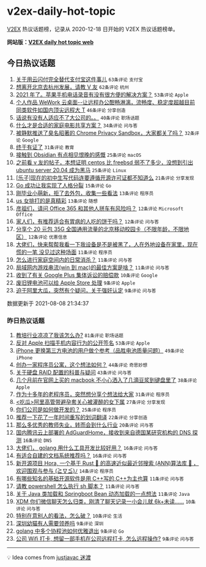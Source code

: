 # v2ex-daily-hot-topic

[V2EX](https://www.v2ex.com/) 热议话题榜，记录从 2020-12-18 日开始的 V2EX 热议话题榜单。

**网站版：[V2EX daily hot topic web](https://boojack.github.io/v2ex-daily-hot-topic-web/)**

## 今日热议话题

<!-- TODAY BEGIN -->

1. [关于用云闪付完全替代支付宝这件事儿](https://www.v2ex.com/t/794382) `63条评论` `支付宝`
1. [想离开北京去杭州发展，请教 V 友](https://www.v2ex.com/t/794384) `62条评论` `杭州`
1. [2021 年了。苹果手机电话录音有没有很方便的解决方案？](https://www.v2ex.com/t/794353) `53条评论` `Apple`
1. [个人作品 WeWork 云桌面--让远程办公酣畅淋漓，流畅度、稳定度超越目前同类软件如国内顶尖远程大 T](https://www.v2ex.com/t/794365) `46条评论` `分享创造`
1. [话说有没有人适应不了大公司的。。](https://www.v2ex.com/t/794392) `40条评论` `职场话题`
1. [什么才是合适的家庭电影共享方案？](https://www.v2ex.com/t/794360) `34条评论` `问与答`
1. [被静默推送了臭名昭著的 Chrome Privacy Sandbox，大家都关了吗？](https://www.v2ex.com/t/794424) `32条评论` `Google`
1. [终于有证了](https://www.v2ex.com/t/794393) `31条评论` `教育`
1. [接触到 Obsidian 有点相见恨晚的感慨](https://www.v2ex.com/t/794428) `25条评论` `macOS`
1. [之前看 v 友的帖子，本想证明 centos 比 freebsd 弱不了多少，没想到引出 ubuntu server 20.04 成为黑马](https://www.v2ex.com/t/794443) `25条评论` `Linux`
1. [[乐子]现在的初中生写代码连要遵循开源许可证都不知道么](https://www.v2ex.com/t/794469) `21条评论` `分享发现`
1. [Go 成功让我实现了人格分裂](https://www.v2ex.com/t/794480) `15条评论` `Go`
1. [刚毕业小萌新，拒了去外包，收集一些看法](https://www.v2ex.com/t/794413) `13条评论` `程序员`
1. [us 女排打的是真精彩](https://www.v2ex.com/t/794417) `13条评论` `随想`
1. [彦祖们，请问 Office 365 和其他人拼车有风险吗？](https://www.v2ex.com/t/794460) `12条评论` `Microsoft Office`
1. [家人们，有推荐适合有胃病的人吃的饼干吗？](https://www.v2ex.com/t/794400) `12条评论` `问与答`
1. [分享个 20 元包 35G 全国通用流量的北京移动校园卡（不限年龄，不限地区）](https://www.v2ex.com/t/794394) `12条评论` `优惠信息`
1. [大佬们，快来帮帮我看一下我设备是不是被黑了，人在外地设备在家里，现在慌的一笔 没见过这种场面](https://www.v2ex.com/t/794448) `11条评论` `程序员`
1. [怎么进行家庭空间内的日常消杀？](https://www.v2ex.com/t/794427) `11条评论` `问与答`
1. [局域网内游戏串流(win 到 mac)的最佳方案是啥？](https://www.v2ex.com/t/794414) `11条评论` `问与答`
1. [收到了有关 Google Plus 集体诉讼的赔偿款](https://www.v2ex.com/t/794457) `10条评论` `Google`
1. [废旧锂电池可以给 Apple Store 处理](https://www.v2ex.com/t/794379) `9条评论` `Apple`
1. [迫于阿里大瓜，突然有个疑问，关于强奸认定](https://www.v2ex.com/t/794402) `9条评论` `问与答`

数据更新于 2021-08-08 21:34:37

<!-- TODAY END -->

### 昨日热议话题

<!-- YESTERDAY BEGIN -->

1. [教培行业凉凉了我该怎么办?](https://www.v2ex.com/t/794236) `81条评论` `职场话题`
1. [反对 Apple 扫描手机内容行为的公开签名](https://www.v2ex.com/t/794268) `53条评论` `Apple`
1. [iPhone 更换第三方电池的用户做个参考（品胜电池质量问题）](https://www.v2ex.com/t/794216) `49条评论` `iPhone`
1. [创办一家程序员公寓，这个想法如何？](https://www.v2ex.com/t/794277) `44条评论` `奇思妙想`
1. [关于硬盘 RAID 配置的科普与疑问](https://www.v2ex.com/t/794221) `43条评论` `问与答`
1. [几个月前在官网上买的 macbook 不小心洒入了几滴豆浆到键盘里了](https://www.v2ex.com/t/794212) `38条评论` `Apple`
1. [作为十多年的老程序员，突然想分享个想法给大家](https://www.v2ex.com/t/794250) `31条评论` `程序员`
1. [<吃瓜>阿里高管带避孕套关心被灌醉的女下属](https://www.v2ex.com/t/794339) `27条评论` `分享发现`
1. [你们公司是如何做开发的？](https://www.v2ex.com/t/794293) `25条评论` `程序员`
1. [推荐一下花了一年时间重写的划词翻译](https://www.v2ex.com/t/794286) `22条评论` `分享创造`
1. [那么多优秀的教师失业，转而会到什么行业](https://www.v2ex.com/t/794317) `20条评论` `问与答`
1. [国内腾讯云上部署的 AdGuardHome，接收到来自德国某研究机构的 DNS 探测](https://www.v2ex.com/t/794324) `16条评论` `DNS`
1. [大佬们， golang 用什么工具开发比较好用？](https://www.v2ex.com/t/794314) `16条评论` `问与答`
1. [有适合自建的文档系统推荐吗？](https://www.v2ex.com/t/794225) `16条评论` `问与答`
1. [新开源项目 Hora, 一个基于 Rust 🦀 的高速近似最近邻搜索 (ANN)算法库 🚀 ，欢迎围观与参与 (≧∇≦)ﾉ](https://www.v2ex.com/t/794292) `14条评论` `程序员`
1. [有哪些知名的基础开源软件是用 C++写的,C++为主也算](https://www.v2ex.com/t/794342) `11条评论` `问与答`
1. [请教 powershell 怎么执行 sh 脚本？](https://www.v2ex.com/t/794289) `11条评论` `问与答`
1. [关于 Java 类加载和 Springboot Bean 动态加载的一点想法](https://www.v2ex.com/t/794288) `11条评论` `Java`
1. [XDM,你们微信聊天怎么归类，刚清了聊天记录一小会儿就 6k+未读……](https://www.v2ex.com/t/794348) `10条评论` `问与答`
1. [特别在意别人的看法，怎么破？](https://www.v2ex.com/t/794311) `10条评论` `生活`
1. [深圳幼猫有人需要领养吗](https://www.v2ex.com/t/794320) `9条评论` `深圳`
1. [golang 中多个协程池如何优雅退出](https://www.v2ex.com/t/794304) `9条评论` `Go`
1. [公司 Wifi 打卡, 想留一部手机在公司远程打卡, 怎么远程操作?](https://www.v2ex.com/t/794273) `9条评论` `问与答`

<!-- YESTERDAY END -->

---

💡 Idea comes from [justjavac 迷渡](https://github.com/justjavac/)
